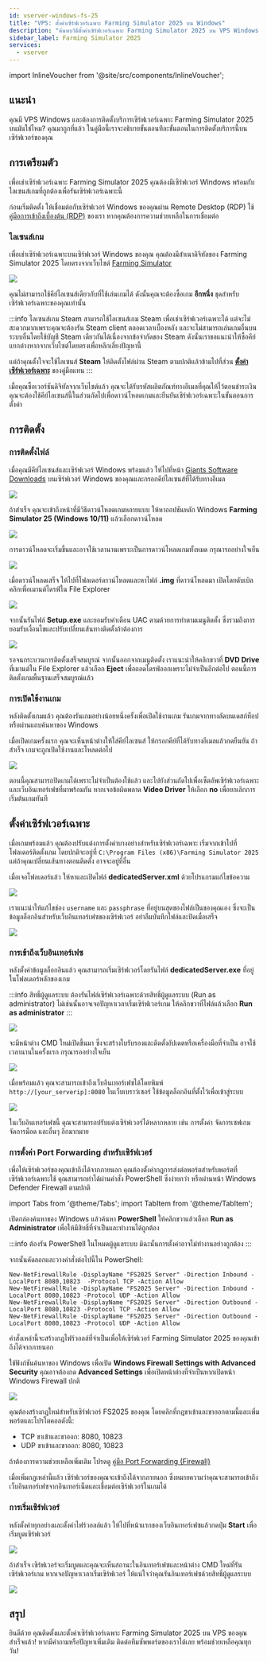 ```yaml
---
id: vserver-windows-fs-25
title: "VPS: ตั้งค่าเซิร์ฟเวอร์เฉพาะ Farming Simulator 2025 บน Windows"
description: "ค้นพบวิธีตั้งค่าเซิร์ฟเวอร์เฉพาะ Farming Simulator 2025 บน VPS Windows ของคุณ เพื่อเล่นมัลติเพลเยอร์ได้อย่างลื่นไหล → เรียนรู้เพิ่มเติมตอนนี้"
sidebar_label: Farming Simulator 2025
services:
  - vserver
---
```


import InlineVoucher from '@site/src/components/InlineVoucher';

## แนะนำ

คุณมี VPS Windows และต้องการติดตั้งบริการเซิร์ฟเวอร์เฉพาะ Farming Simulator 2025 บนมันใช่ไหม? คุณมาถูกที่แล้ว ในคู่มือนี้เราจะอธิบายขั้นตอนทีละขั้นตอนในการติดตั้งบริการนี้บนเซิร์ฟเวอร์ของคุณ

<InlineVoucher />

## การเตรียมตัว

เพื่อเช่าเซิร์ฟเวอร์เฉพาะ Farming Simulator 2025 คุณต้องมีเซิร์ฟเวอร์ Windows พร้อมกับไลเซนส์เกมที่ถูกต้องเพื่อรันเซิร์ฟเวอร์เฉพาะนี้

ก่อนเริ่มติดตั้ง ให้เชื่อมต่อกับเซิร์ฟเวอร์ Windows ของคุณผ่าน Remote Desktop (RDP) ใช้ [คู่มือการเข้าถึงเบื้องต้น (RDP)](vserver-windows-userdp.md) ของเรา หากคุณต้องการความช่วยเหลือในการเชื่อมต่อ

### ไลเซนส์เกม

เพื่อเช่าเซิร์ฟเวอร์เฉพาะบนเซิร์ฟเวอร์ Windows ของคุณ คุณต้องมีสำเนาดิจิทัลของ Farming Simulator 2025 โดยตรงจากเว็บไซต์ [Farming Simulator](https://www.farming-simulator.com/buy-now.php)

![](https://screensaver01.zap-hosting.com/index.php/s/F7j4opS3tXZKSHs/preview)

คุณไม่สามารถใช้คีย์ไลเซนส์เดียวกับที่ใช้เล่นเกมได้ ดังนั้นคุณจะต้องซื้อเกม **อีกหนึ่ง** ชุดสำหรับเซิร์ฟเวอร์เฉพาะของคุณเท่านั้น

:::info ไลเซนส์เกม Steam
สามารถใช้ไลเซนส์เกม Steam เพื่อเช่าเซิร์ฟเวอร์เฉพาะได้ แต่จะไม่สะดวกมากเพราะคุณจะต้องรัน Steam client ตลอดเวลาเบื้องหลัง และจะไม่สามารถเล่นเกมอื่นบนระบบอื่นโดยใช้บัญชี Steam เดียวกันได้เนื่องจากข้อจำกัดของ Steam ดังนั้นเราขอแนะนำให้ซื้อคีย์แยกต่างหากจากเว็บไซต์โดยตรงเพื่อหลีกเลี่ยงปัญหานี้

แต่ถ้าคุณตั้งใจจะใช้ไลเซนส์ **Steam** ให้ติดตั้งไฟล์ผ่าน Steam ตามปกติแล้วข้ามไปที่ส่วน [**ตั้งค่าเซิร์ฟเวอร์เฉพาะ**](#dedicated-server-setup) ของคู่มือแทน
:::

เมื่อคุณซื้อเวอร์ชันดิจิทัลจากเว็บไซต์แล้ว คุณจะได้รับรหัสผลิตภัณฑ์ทางอีเมลที่คุณให้ไว้ตอนชำระเงิน คุณจะต้องใช้คีย์ไลเซนส์นี้ในส่วนถัดไปเพื่อดาวน์โหลดเกมและยืนยันเซิร์ฟเวอร์เฉพาะในขั้นตอนการตั้งค่า

## การติดตั้ง

### การติดตั้งไฟล์

เมื่อคุณมีคีย์ไลเซนส์และเซิร์ฟเวอร์ Windows พร้อมแล้ว ให้ไปที่หน้า [Giants Software Downloads](https://eshop.giants-software.com/downloads.php) บนเซิร์ฟเวอร์ Windows ของคุณและกรอกคีย์ไลเซนส์ที่ได้รับทางอีเมล

![](https://screensaver01.zap-hosting.com/index.php/s/srzwXmn2K5GPy2r/preview)

ถ้าสำเร็จ คุณจะเข้าถึงหน้าที่มีวิธีดาวน์โหลดเกมหลายแบบ ให้หาออปชันหลัก Windows **Farming Simulator 25 (Windows 10/11)** แล้วเลือกดาวน์โหลด

![](https://screensaver01.zap-hosting.com/index.php/s/boLooPWLYEqwtbp/preview)

การดาวน์โหลดจะเริ่มขึ้นและอาจใช้เวลานานเพราะเป็นการดาวน์โหลดเกมทั้งหมด กรุณารออย่างใจเย็น

![](https://screensaver01.zap-hosting.com/index.php/s/8YZgmrQJMrMas2p/preview)

เมื่อดาวน์โหลดเสร็จ ให้ไปที่โฟลเดอร์ดาวน์โหลดและหาไฟล์ **.img** ที่ดาวน์โหลดมา เปิดโดยดับเบิลคลิกเพื่อเมานต์ไดรฟ์ใน File Explorer

![](https://screensaver01.zap-hosting.com/index.php/s/eHqKPF28JFkgyLp/preview)

จากนั้นรันไฟล์ **Setup.exe** และยอมรับคำเตือน UAC ตามด้วยการทำตามเมนูติดตั้ง ซึ่งรวมถึงการยอมรับเงื่อนไขและปรับเปลี่ยนเส้นทางติดตั้งถ้าต้องการ

![](https://screensaver01.zap-hosting.com/index.php/s/5mCg8wsgRzTQwzj/preview)

รอจนกระบวนการติดตั้งเสร็จสมบูรณ์ จากนั้นออกจากเมนูติดตั้ง เราแนะนำให้คลิกขวาที่ **DVD Drive** ที่เมานต์ใน File Explorer แล้วเลือก **Eject** เพื่อถอดไดรฟ์ออกเพราะไม่จำเป็นอีกต่อไป ตอนนี้การติดตั้งเกมพื้นฐานเสร็จสมบูรณ์แล้ว

### การเปิดใช้งานเกม

หลังติดตั้งเกมแล้ว คุณต้องรันเกมอย่างน้อยหนึ่งครั้งเพื่อเปิดใช้งานเกม รันเกมจากทางลัดบนเดสก์ท็อปหรือผ่านแถบค้นหาของ Windows

เมื่อเปิดเกมครั้งแรก คุณจะเห็นหน้าต่างให้ใส่คีย์ไลเซนส์ ให้กรอกคีย์ที่ได้รับทางอีเมลแล้วกดยืนยัน ถ้าสำเร็จ เกมจะถูกเปิดใช้งานและโหลดต่อไป

![](https://screensaver01.zap-hosting.com/index.php/s/nnFkynzt9Bapdk4/preview)

ตอนนี้คุณสามารถปิดเกมได้เพราะไม่จำเป็นต้องใช้แล้ว และไปยังส่วนถัดไปเพื่อเซ็ตอัพเซิร์ฟเวอร์เฉพาะและเว็บอินเทอร์เฟซที่มาพร้อมกัน หากเจอข้อผิดพลาด **Video Driver** ให้เลือก **no** เพื่อยกเลิกการเริ่มต้นเกมทันที

## ตั้งค่าเซิร์ฟเวอร์เฉพาะ

เมื่อเกมพร้อมแล้ว คุณต้องปรับแต่งการตั้งค่าบางอย่างสำหรับเซิร์ฟเวอร์เฉพาะ เริ่มจากเข้าไปที่โฟลเดอร์ติดตั้งเกม โดยปกติจะอยู่ที่ `C:\Program Files (x86)\Farming Simulator 2025` แต่ถ้าคุณเปลี่ยนเส้นทางตอนติดตั้ง อาจจะอยู่ที่อื่น

เมื่อเจอโฟลเดอร์แล้ว ให้หาและเปิดไฟล์ **dedicatedServer.xml** ด้วยโปรแกรมแก้ไขข้อความ

![](https://screensaver01.zap-hosting.com/index.php/s/q4QXo9S4rDTrknc/preview)

เราแนะนำให้แก้ไขช่อง `username` และ `passphrase` ที่อยู่บนสุดของไฟล์เป็นของคุณเอง ซึ่งจะเป็นข้อมูลล็อกอินสำหรับเว็บอินเทอร์เฟซของเซิร์ฟเวอร์ อย่าลืมบันทึกไฟล์และปิดเมื่อเสร็จ

![](https://screensaver01.zap-hosting.com/index.php/s/B7bqNTYnD3bHw7y/preview)

### การเข้าถึงเว็บอินเทอร์เฟซ

หลังตั้งค่าข้อมูลล็อกอินแล้ว คุณสามารถเริ่มเซิร์ฟเวอร์โดยรันไฟล์ **dedicatedServer.exe** ที่อยู่ในโฟลเดอร์หลักของเกม

:::info สิทธิ์ผู้ดูแลระบบ
ต้องรันไฟล์เซิร์ฟเวอร์เฉพาะด้วยสิทธิ์ผู้ดูแลระบบ (Run as administrator) ไม่เช่นนั้นอาจเจอปัญหาเวลาเริ่มเซิร์ฟเวอร์เกม ให้คลิกขวาที่ไฟล์แล้วเลือก **Run as administrator**
:::

![](https://screensaver01.zap-hosting.com/index.php/s/RDcLPWqzyBmGPDm/preview)

จะมีหน้าต่าง CMD ใหม่เปิดขึ้นมา ซึ่งจะสร้างใบรับรองและติดตั้งอัปเดตหรือเครื่องมือที่จำเป็น อาจใช้เวลานานในครั้งแรก กรุณารออย่างใจเย็น

![](https://screensaver01.zap-hosting.com/index.php/s/xfk2BgNmEZFmNZG/preview)

เมื่อพร้อมแล้ว คุณจะสามารถเข้าถึงเว็บอินเทอร์เฟซได้โดยพิมพ์ `http://[your_serverip]:8080` ในเว็บเบราว์เซอร์ ใช้ข้อมูลล็อกอินที่ตั้งไว้เพื่อเข้าสู่ระบบ

![](https://screensaver01.zap-hosting.com/index.php/s/Yx57Zn6xCqMYkwz/preview)

ในเว็บอินเทอร์เฟซนี้ คุณจะสามารถปรับแต่งเซิร์ฟเวอร์ได้หลากหลาย เช่น การตั้งค่า จัดการเซฟเกม จัดการม็อด และอื่นๆ อีกมากมาย

### การตั้งค่า Port Forwarding สำหรับเซิร์ฟเวอร์

เพื่อให้เซิร์ฟเวอร์ของคุณเข้าถึงได้จากภายนอก คุณต้องตั้งค่ากฎการส่งต่อพอร์ตสำหรับพอร์ตที่เซิร์ฟเวอร์เฉพาะใช้ คุณสามารถทำได้ผ่านคำสั่ง PowerShell ซึ่งง่ายกว่า หรือผ่านหน้า Windows Defender Firewall ตามปกติ

import Tabs from '@theme/Tabs';
import TabItem from '@theme/TabItem';

<Tabs>
<TabItem value="powershell" label="ผ่าน Powershell" default>

เปิดกล่องค้นหาของ Windows แล้วค้นหา **PowerShell** ให้คลิกขวาแล้วเลือก **Run as Administrator** เพื่อให้มีสิทธิ์ที่จำเป็นและทำงานได้ถูกต้อง

:::info
ต้องรัน PowerShell ในโหมดผู้ดูแลระบบ มิฉะนั้นการตั้งค่าอาจไม่ทำงานอย่างถูกต้อง
:::

จากนั้นคัดลอกและวางคำสั่งต่อไปนี้ใน PowerShell:
```
New-NetFirewallRule -DisplayName "FS2025 Server" -Direction Inbound -LocalPort 8080,10823  -Protocol TCP -Action Allow
New-NetFirewallRule -DisplayName "FS2025 Server" -Direction Inbound -LocalPort 8080,10823 -Protocol UDP -Action Allow
New-NetFirewallRule -DisplayName "FS2025 Server" -Direction Outbound -LocalPort 8080,10823 -Protocol TCP -Action Allow
New-NetFirewallRule -DisplayName "FS2025 Server" -Direction Outbound -LocalPort 8080,10823 -Protocol UDP -Action Allow
```

คำสั่งเหล่านี้จะสร้างกฎไฟร์วอลล์ที่จำเป็นเพื่อให้เซิร์ฟเวอร์ Farming Simulator 2025 ของคุณเข้าถึงได้จากภายนอก

</TabItem>

<TabItem value="windefender" label="ผ่าน Windows Defender">

ใช้ฟังก์ชันค้นหาของ Windows เพื่อเปิด **Windows Firewall Settings with Advanced Security** คุณอาจต้องกด **Advanced Settings** เพื่อเปิดหน้าต่างที่จำเป็นหากเปิดหน้า Windows Firewall ปกติ

![](https://github.com/zaphosting/docs/assets/42719082/5fb9f943-7e51-4d8f-9df4-2f5ff60857d3)

คุณต้องสร้างกฎใหม่สำหรับเซิร์ฟเวอร์ FS2025 ของคุณ โดยคลิกที่กฎขาเข้าและขาออกตามนี้และเพิ่มพอร์ตและโปรโตคอลดังนี้:
- TCP ขาเข้าและขาออก: 8080, 10823
- UDP ขาเข้าและขาออก: 8080, 10823

ถ้าต้องการความช่วยเหลือเพิ่มเติม โปรดดู [คู่มือ Port Forwarding (Firewall)](vserver-windows-port.md)

</TabItem>
</Tabs>

เมื่อเพิ่มกฎเหล่านี้แล้ว เซิร์ฟเวอร์ของคุณจะเข้าถึงได้จากภายนอก ซึ่งหมายความว่าคุณจะสามารถเข้าถึงเว็บอินเทอร์เฟซจากอินเทอร์เน็ตและเชื่อมต่อเซิร์ฟเวอร์ในเกมได้

### การเริ่มเซิร์ฟเวอร์

หลังตั้งค่าทุกอย่างและตั้งค่าไฟร์วอลล์แล้ว ให้ไปที่หน้าแรกของเว็บอินเทอร์เฟซแล้วกดปุ่ม **Start** เพื่อเริ่มบูตเซิร์ฟเวอร์

![](https://screensaver01.zap-hosting.com/index.php/s/5S4FmawFoJBsMyo/preview)

ถ้าสำเร็จ เซิร์ฟเวอร์จะเริ่มบูตและคุณจะเห็นสถานะในอินเทอร์เฟซและหน้าต่าง CMD ใหม่ที่รันเซิร์ฟเวอร์เกม หากเจอปัญหาเวลาเริ่มเซิร์ฟเวอร์ ให้แน่ใจว่าคุณรันอินเทอร์เฟซด้วยสิทธิ์ผู้ดูแลระบบ

![](https://screensaver01.zap-hosting.com/index.php/s/QtgAz7kpJq6knjf/preview)

## สรุป

ยินดีด้วย คุณติดตั้งและตั้งค่าเซิร์ฟเวอร์เฉพาะ Farming Simulator 2025 บน VPS ของคุณสำเร็จแล้ว! หากมีคำถามหรือปัญหาเพิ่มเติม ติดต่อทีมซัพพอร์ตของเราได้เลย พร้อมช่วยเหลือคุณทุกวัน!

<InlineVoucher />
